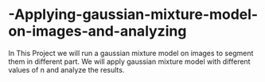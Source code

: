 # -Applying-gaussian-mixture-model-on-images-and-analyzing
In This Project we will run a gaussian mixture model on images to segment them in different part. We will apply gaussian mixture model with different values of n and analyze the results.
